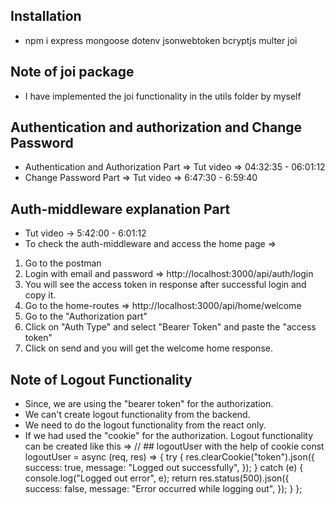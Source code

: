 ## Installation
- npm i express mongoose dotenv jsonwebtoken bcryptjs multer joi

## Note of joi package
- I have implemented the joi functionality in the utils folder by myself

## Authentication and authorization and Change Password
- Authentication and Authorization Part => Tut video => 04:32:35 - 06:01:12 
- Change Password Part => Tut video => 6:47:30 - 6:59:40


## Auth-middleware explanation Part
- Tut video -> 5:42:00 - 6:01:12
- To check the auth-middleware and access the home page => 
1. Go to the postman
2. Login with email and password => http://localhost:3000/api/auth/login
3. You will see the access token in response after successful login and copy it.
4. Go to the home-routes =>  http://localhost:3000/api/home/welcome
5. Go to the "Authorization part"
6. Click on "Auth Type" and select "Bearer Token" and paste the "access token"
7. Click on send and you will get the welcome home response.


## Note of Logout Functionality
- Since, we are using the "bearer token" for the authorization.
- We can't create logout functionality from the backend.
- We need to do the logout functionality from the react only.
- If we had used the "cookie" for the authorization. Logout functionality can be created like this => 
// ## logoutUser with the help of cookie
const logoutUser = async (req, res) => {
  try {
    res.clearCookie("token").json({
      success: true,
      message: "Logged out successfully",
    });
  } catch (e) {
    console.log("Logged out error", e);
    return res.status(500).json({
      success: false,
      message: "Error occurred while logging out",
    });
  }
};
